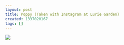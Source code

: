 ```yaml
---
layout: post
title: Poppy (Taken with Instagram at Lurie Garden)
created: 1337020167
tags: []
---
```

![](http://25.media.tumblr.com/tumblr_m40zd3FLN11rsr8w3o1_500.jpg)


